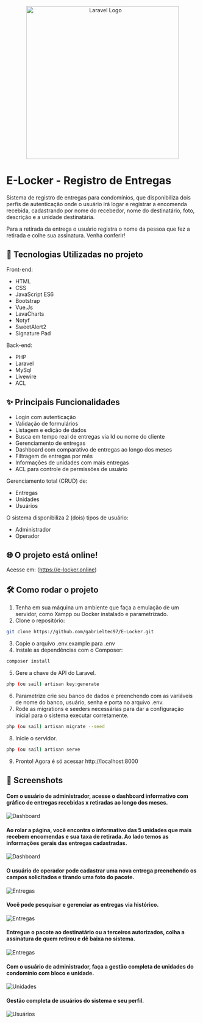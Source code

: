 <p align="center"><a href="https://laravel.com" target="_blank"><img src="https://raw.githubusercontent.com/laravel/art/master/logo-lockup/5%20SVG/2%20CMYK/1%20Full%20Color/laravel-logolockup-cmyk-red.svg" width="400" alt="Laravel Logo"></a></p>

# E-Locker - Registro de Entregas
Sistema de registro de entregas para condomínios, que disponibiliza dois perfis de autenticação onde o usuário irá logar e registrar a encomenda recebida, cadastrando por nome do recebedor, nome do destinatário, foto, descrição e a unidade destinatária. 

Para a retirada da entrega o usuário registra o nome da pessoa que fez a retirada e colhe sua assinatura. Venha conferir!

## 🚀 Tecnologias Utilizadas no projeto

Front-end:
- HTML
- CSS
- JavaScript ES6
- Bootstrap
- Vue.Js
- LavaCharts
- Notyf
- SweetAlert2
- Signature Pad

Back-end:
- PHP
- Laravel
- MySql
- Livewire
- ACL

## ✨ Principais Funcionalidades

- Login com autenticação
- Validação de formulários
- Listagem e edição de dados
- Busca em tempo real de entregas via Id ou nome do cliente
- Gerenciamento de entregas
- Dashboard com comparativo de entregas ao longo dos meses
- Filtragem de entregas por mês
- Informações de unidades com mais entregas
- ACL para controle de permissões de usuário

Gerenciamento total (CRUD) de:

- Entregas
- Unidades
- Usuários

O sistema disponibiliza 2 (dois) tipos de usuário:

- Administrador
- Operador

## 🌐 O projeto está online!

Acesse em: (https://e-locker.online)

## 🛠️ Como rodar o projeto

1. Tenha em sua máquina um ambiente que faça a emulação de um servidor, como Xampp ou Docker instalado e parametrizado.
2. Clone o repositório:
```bash
git clone https://github.com/gabrieltec97/E-Locker.git
```
3. Copie o arquivo .env.example para .env
4. Instale as dependências com o Composer:
```bash
composer install
```
5. Gere a chave de API do Laravel.
```bash
php (ou sail) artisan key:generate
```
6. Parametrize crie seu banco de dados e preenchendo com as variáveis de nome do banco, usuário, senha e porta no arquivo .env.
7. Rode as migrations e seeders necessárias para dar a configuração inicial para o sistema executar corretamente.
```bash
php (ou sail) artisan migrate --seed
```
8. Inicie o servidor.
```bash
php (ou sail) artisan serve
```
9. Pronto! Agora é só acessar http://localhost:8000

## 📸 Screenshots

<h4>Com o usuário de administrador, acesse o dashboard informativo com gráfico de entregas recebidas x retiradas ao longo dos meses.</h4>

![Dashboard](assets/dashboard-parte1.png)

<h4>Ao rolar a página, você encontra o informativo das 5 unidades que mais recebem encomendas e sua taxa de retirada. Ao lado temos as informações gerais das entregas cadastradas.</h4>

![Dashboard](assets/dashboard-parte2.png)

<h4>O usuário de operador pode cadastrar uma nova entrega preenchendo os campos solicitados e tirando uma foto do pacote.</h4>

![Entregas](assets/nova-entrega.png)

<h4>Você pode pesquisar e gerenciar as entregas via histórico.</h4>

![Entregas](assets/historico-entregas.png)

<h4>Entregue o pacote ao destinatário ou a terceiros autorizados, colha a assinatura de quem retirou e dê baixa no sistema.</h4>

![Entregas](assets/retirada-entrega.png)

<h4>Com o usuário de administrador, faça a gestão completa de unidades do condomínio com bloco e unidade.</h4>

![Unidades](assets/unidades.png)

<h4>Gestão completa de usuários do sistema e seu perfil.</h4>

![Usuários](assets/usuarios.png)
